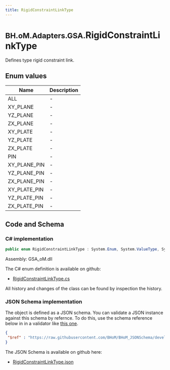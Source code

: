 ```yaml
---
title: RigidConstraintLinkType
---
```


# <small>BH.oM.Adapters.GSA.</small>**RigidConstraintLinkType**

Defines type rigid constraint link.

## Enum values

| Name            | Description                                                    |
|-----------------|----------------------------------------------------------------|
| ALL |  -  |
| XY_PLANE |  -  |
| YZ_PLANE |  -  |
| ZX_PLANE |  -  |
| XY_PLATE |  -  |
| YZ_PLATE |  -  |
| ZX_PLATE |  -  |
| PIN |  -  |
| XY_PLANE_PIN |  -  |
| YZ_PLANE_PIN |  -  |
| ZX_PLANE_PIN |  -  |
| XY_PLATE_PIN |  -  |
| YZ_PLATE_PIN |  -  |
| ZX_PLATE_PIN |  -  |


## Code and Schema

### C# implementation

``` C# title="C#"
public enum RigidConstraintLinkType : System.Enum, System.ValueType, System.IComparable, System.ISpanFormattable, System.IFormattable, System.IConvertible
```

Assembly: GSA_oM.dll

The C# enum definition is available on github:

- [RigidConstraintLinkType.cs](https://github.com/BHoM/GSA_Toolkit/blob/develop/GSA_oM/Enum\RigidConstraintLinkType.cs)

All history and changes of the class can be found by inspection the history.
### JSON Schema implementation

The object is defined as a JSON schema. You can validate a JSON instance against this schema by refernce. To do this, use the schema reference below in in a validator like [this one](https://www.jsonschemavalidator.net/).

``` json title="JSON Schema"
{
 "$ref" : "https://raw.githubusercontent.com/BHoM/BHoM_JSONSchema/develop/GSA_oM/RigidConstraintLinkType.json"
}
```

The JSON Schema is available on github here:

- [RigidConstraintLinkType.json](https://github.com/BHoM/BHoM_JSONSchema/blob/develop/GSA_oM/RigidConstraintLinkType.json)
